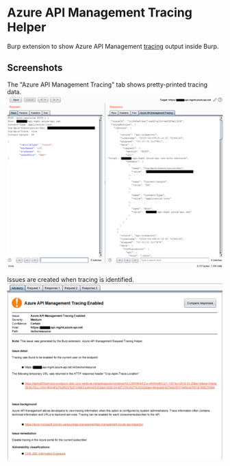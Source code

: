 # Azure API Management Tracing Helper

Burp extension to show Azure API Management [tracing](https://docs.microsoft.com/en-us/azure/api-management/api-management-howto-api-inspector) output inside Burp.

## Screenshots

The "Azure API Management Tracing" tab shows pretty-printed tracing data.
![tab](images/tab.png)

Issues are created when tracing is identified.
![issue](images/issue.png)